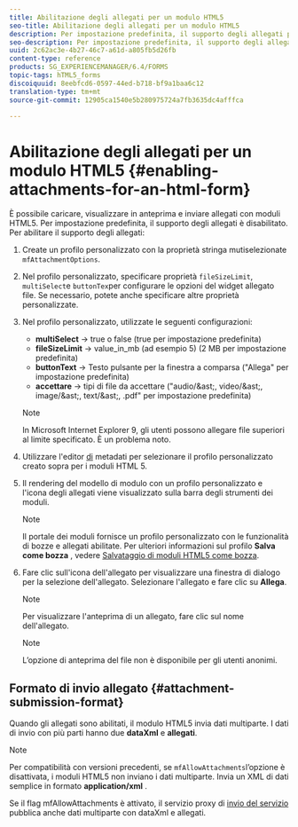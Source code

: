 ```yaml
---
title: Abilitazione degli allegati per un modulo HTML5
seo-title: Abilitazione degli allegati per un modulo HTML5
description: Per impostazione predefinita, il supporto degli allegati per i moduli HTML5 è disabilitato.
seo-description: Per impostazione predefinita, il supporto degli allegati per i moduli HTML5 è disabilitato.
uuid: 2c62ac3e-4b27-46c7-a61d-a805fb5d26fb
content-type: reference
products: SG_EXPERIENCEMANAGER/6.4/FORMS
topic-tags: hTML5_forms
discoiquuid: 8eebfcd6-0597-44ed-b718-bf9a1baa6c12
translation-type: tm+mt
source-git-commit: 12905ca1540e5b280975724a7fb3635dc4afffca

---
```



# Abilitazione degli allegati per un modulo HTML5 {#enabling-attachments-for-an-html-form}

È possibile caricare, visualizzare in anteprima e inviare allegati con moduli HTML5. Per impostazione predefinita, il supporto degli allegati è disabilitato. Per abilitare il supporto degli allegati:

1. Create un profilo [](/help/forms/using/custom-profile.md) personalizzato con la proprietà stringa mutiselezionate `mfAttachmentOptions`.
1. Nel profilo personalizzato, specificare proprietà `fileSizeLimit`, `multiSelect`e `buttonTex`per configurare le opzioni del widget allegato file. Se necessario, potete anche specificare altre proprietà personalizzate.

1. Nel profilo personalizzato, utilizzate le seguenti configurazioni:

   * **multiSelect** -> true o false (true per impostazione predefinita)
   * **fileSizeLimit** -> value_in_mb (ad esempio 5) (2 MB per impostazione predefinita)
   * **buttonText** -> Testo pulsante per la finestra a comparsa (&quot;Allega&quot; per impostazione predefinita)
   * **accettare** -> tipi di file da accettare (&quot;audio/&amp;ast;, video/&amp;ast;, image/&amp;ast;, text/&amp;ast;, .pdf&quot; per impostazione predefinita)
   >[!NOTE]
   >
   >In Microsoft Internet Explorer 9, gli utenti possono allegare file superiori al limite specificato. È un problema noto.

1. Utilizzare l&#39;editor [di](/help/forms/using/manage-form-metadata.md) metadati per selezionare il profilo personalizzato creato sopra per i moduli HTML 5.
1. Il rendering del modello di modulo con un profilo personalizzato e l&#39;icona degli allegati viene visualizzato sulla barra degli strumenti dei moduli.

   >[!NOTE]
   >
   >Il portale dei moduli fornisce un profilo personalizzato con le funzionalità di bozze e allegati abilitate. Per ulteriori informazioni sul profilo **Salva come bozza** , vedere [Salvataggio di moduli HTML5 come bozza](/help/forms/using/saving-html5-form-draft.md).

1. Fare clic sull&#39;icona dell&#39;allegato per visualizzare una finestra di dialogo per la selezione dell&#39;allegato. Selezionare l&#39;allegato e fare clic su **Allega**.

   >[!NOTE]
   >
   >Per visualizzare l&#39;anteprima di un allegato, fare clic sul nome dell&#39;allegato.

   >[!NOTE]
   >
   >L’opzione di anteprima del file non è disponibile per gli utenti anonimi.

## Formato di invio allegato {#attachment-submission-format}

Quando gli allegati sono abilitati, il modulo HTML5 invia dati multiparte. I dati di invio con più parti hanno due **dataXml** e **allegati**.

>[!NOTE]
>
>Per compatibilità con versioni precedenti, se `mfAllowAttachments`l’opzione è disattivata, i moduli HTML5 non inviano i dati multiparte. Invia un XML di dati semplice in formato **application/xml** .

Se il flag mfAllowAttachments è attivato, il servizio proxy di [invio del servizio](/help/forms/using/service-proxy.md) pubblica anche dati multiparte con dataXml e allegati.
